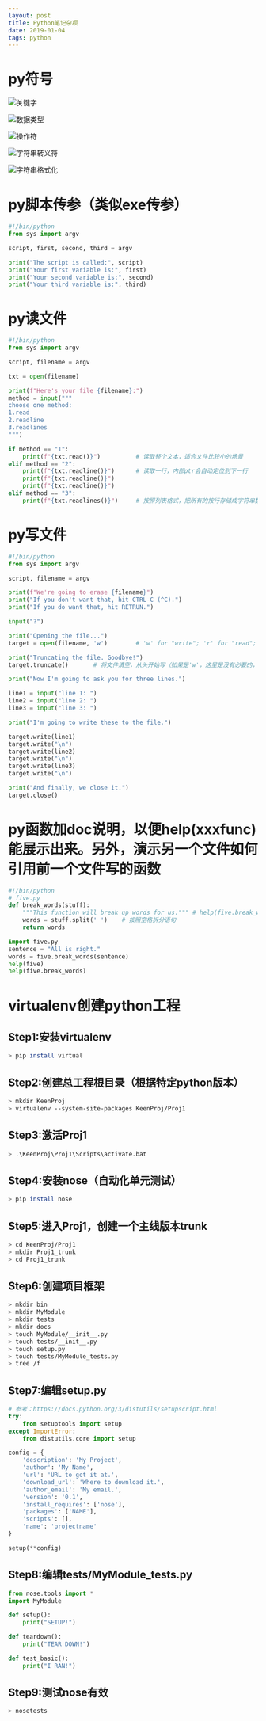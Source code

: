 ```yaml
---
layout: post
title: Python笔记杂项
date: 2019-01-04
tags: python  
---
```


# py符号

![关键字](https://s2.ax1x.com/2019/01/05/F7M4G4.jpg)  

![数据类型](https://s2.ax1x.com/2019/01/05/F7M7s1.jpg)  

![操作符](https://s2.ax1x.com/2019/01/05/F7MLdK.jpg)  

![字符串转义符](https://s2.ax1x.com/2019/01/05/F7MqZ6.jpg)  

![字符串格式化](https://s2.ax1x.com/2019/01/05/F7MHqx.jpg)  

# py脚本传参（类似exe传参）

```python
#!/bin/python
from sys import argv

script, first, second, third = argv

print("The script is called:", script)
print("Your first variable is:", first)
print("Your second variable is:", second)
print("Your third variable is:", third)

```

# py读文件

```python
#!/bin/python
from sys import argv

script, filename = argv

txt = open(filename)

print(f"Here's your file {filename}:")
method = input("""
choose one method:
1.read
2.readline
3.readlines
""")

if method == "1":
    print(f"{txt.read()}")          # 读取整个文本，适合文件比较小的场景
elif method == "2":
    print(f"{txt.readline()}")      # 读取一行，内部ptr会自动定位到下一行
    print(f"{txt.readline()}")
    print(f"{txt.readline()}")
elif method == "3":
    print(f"{txt.readlines()}")     # 按照列表格式，把所有的按行存储成字符串数组['This is stuff I typed into a file.\n', 'It is really cool stuff.\n', 'Lots and lots of fun to have in here.\n']

```

# py写文件

```python
#!/bin/python
from sys import argv

script, filename = argv

print(f"We're going to erase {filename}")
print("If you don't want that, hit CTRL-C (^C).")
print("If you do want that, hit RETRUN.")

input("?")

print("Opening the file...")
target = open(filename, 'w')        # 'w' for "write"; 'r' for "read"; 'a' for "append"。默认是'r'

print("Truncating the file. Goodbye!")
target.truncate()       # 将文件清空，从头开始写（如果是'w'，这里是没有必要的，因为一定会把全部文档刷没了的）

print("Now I'm going to ask you for three lines.")

line1 = input("line 1: ")
line2 = input("line 2: ")
line3 = input("line 3: ")

print("I'm going to write these to the file.")

target.write(line1)
target.write("\n")
target.write(line2)
target.write("\n")
target.write(line3)
target.write("\n")

print("And finally, we close it.")
target.close()
```

# py函数加doc说明，以便help(xxxfunc)能展示出来。另外，演示另一个文件如何引用前一个文件写的函数

```python
#!/bin/python
# five.py
def break_words(stuff):
    """This function will break up words for us.""" # help(five.break_words)的时候会展示出来
    words = stuff.split(' ')    # 按照空格拆分语句
    return words
```

```python
import five.py
sentence = "All is right."
words = five.break_words(sentence)
help(five)
help(five.break_words)
```

# virtualenv创建python工程

## Step1:安装virtualenv

```bash
> pip install virtual
```

## Step2:创建总工程根目录（根据特定python版本）

```bash
> mkdir KeenProj
> virtualenv --system-site-packages KeenProj/Proj1
```

## Step3:激活Proj1

```bash
> .\KeenProj\Proj1\Scripts\activate.bat
```

## Step4:安装nose（自动化单元测试）

```bash
> pip install nose
```

## Step5:进入Proj1，创建一个主线版本trunk

```bash
> cd KeenProj/Proj1
> mkdir Proj1_trunk
> cd Proj1_trunk
```

## Step6:创建项目框架

```bash
> mkdir bin
> mkdir MyModule
> mkdir tests
> mkdir docs
> touch MyModule/__init__.py
> touch tests/__init__.py
> touch setup.py
> touch tests/MyModule_tests.py
> tree /f
```

## Step7:编辑setup.py

```python
# 参考：https://docs.python.org/3/distutils/setupscript.html
try:
    from setuptools import setup
except ImportError:
    from distutils.core import setup

config = {
    'description': 'My Project',
    'author': 'My Name',
    'url': 'URL to get it at.',
    'download_url': 'Where to download it.',
    'author_email': 'My email.',
    'version': '0.1',
    'install_requires': ['nose'],
    'packages': ['NAME'],
    'scripts': [],
    'name': 'projectname'
}

setup(**config)
```

## Step8:编辑tests/MyModule_tests.py

```python
from nose.tools import *
import MyModule

def setup():
    print("SETUP!")

def teardown():
    print("TEAR DOWN!")

def test_basic():
    print("I RAN!")
```

## Step9:测试nose有效

```bash
> nosetests
```